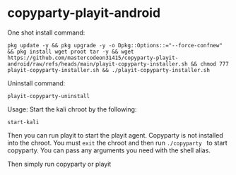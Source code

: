 # copyparty-playit-android

One shot install command:
```
pkg update -y && pkg upgrade -y -o Dpkg::Options::="--force-confnew" && pkg install wget proot tar -y && wget https://github.com/mastercodeon31415/copyparty-playit-android/raw/refs/heads/main/playit-copyparty-installer.sh && chmod 777 playit-copyparty-installer.sh && ./playit-copyparty-installer.sh
```

Uninstall command:
```
playit-copyparty-uninstall
```

Usage:
Start the kali chroot by the following:
```
start-kali
```

Then you can run playit to start the playit agent.
Copyparty is not installed into the chroot.
You must ```exit``` the chroot and then run ```./copyparty ``` to start copyparty. You can pass any arguments you need with the shell alias. 

Then simply run copyparty or playit